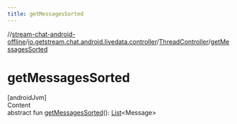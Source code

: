 ```yaml
---
title: getMessagesSorted
---
```

//[stream-chat-android-offline](../../../index.md)/[io.getstream.chat.android.livedata.controller](../index.md)/[ThreadController](index.md)/[getMessagesSorted](getMessagesSorted.md)



# getMessagesSorted  
[androidJvm]  
Content  
abstract fun [getMessagesSorted](getMessagesSorted.md)(): [List](https://kotlinlang.org/api/latest/jvm/stdlib/kotlin.collections/-list/index.html)&lt;Message&gt;  



